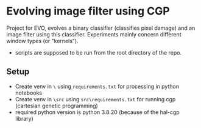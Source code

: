# Evolving image filter using CGP
Project for EVO, evolves a binary classifier (classifies pixel damage) and an image filter using this classifier. 
Experiments mainly concern different window types (or "kernels").

- scripts are supposed to be run from the root directory of the repo.

## Setup
- Create venv in `\` using `requirements.txt` for processing in python notebooks
- Create venv in `\src` using `src\requirements.txt` for running cgp (cartesian genetic programming)
- required python version is python 3.8.20 (because of the hal-cgp library)
